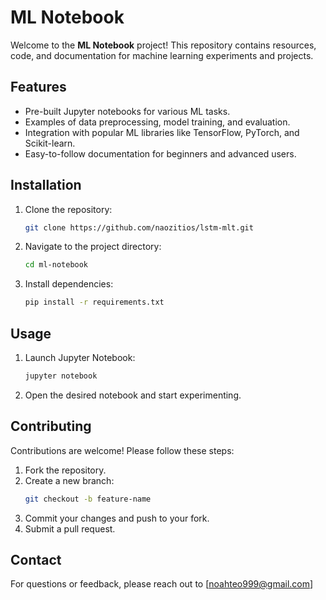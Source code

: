 # ML Notebook

Welcome to the **ML Notebook** project! This repository contains resources, code, and documentation for machine learning experiments and projects.

## Features

- Pre-built Jupyter notebooks for various ML tasks.
- Examples of data preprocessing, model training, and evaluation.
- Integration with popular ML libraries like TensorFlow, PyTorch, and Scikit-learn.
- Easy-to-follow documentation for beginners and advanced users.

## Installation

1. Clone the repository:
    ```bash
    git clone https://github.com/naozitios/lstm-mlt.git
    ```
2. Navigate to the project directory:
    ```bash
    cd ml-notebook
    ```
3. Install dependencies:
    ```bash
    pip install -r requirements.txt
    ```

## Usage

1. Launch Jupyter Notebook:
    ```bash
    jupyter notebook
    ```
2. Open the desired notebook and start experimenting.

## Contributing

Contributions are welcome! Please follow these steps:

1. Fork the repository.
2. Create a new branch:
    ```bash
    git checkout -b feature-name
    ```
3. Commit your changes and push to your fork.
4. Submit a pull request.


## Contact

For questions or feedback, please reach out to [noahteo999@gmail.com]
